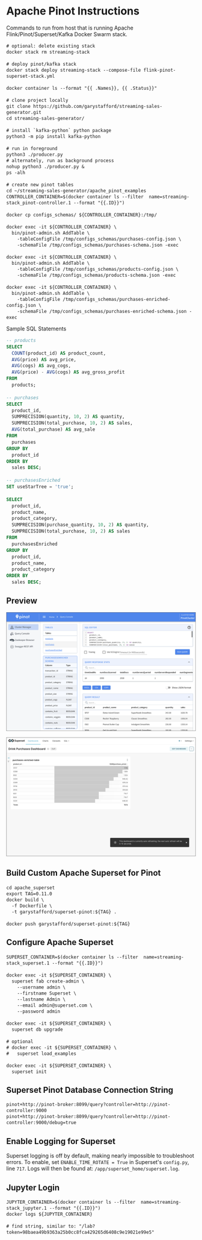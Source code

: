 # Apache Pinot Instructions

Commands to run from host that is running Apache Flink/Pinot/Superset/Kafka Docker Swarm stack.

```shell
# optional: delete existing stack
docker stack rm streaming-stack

# deploy pinot/kafka stack
docker stack deploy streaming-stack --compose-file flink-pinot-superset-stack.yml

docker container ls --format "{{ .Names}}, {{ .Status}}"

# clone project locally
git clone https://github.com/garystafford/streaming-sales-generator.git
cd streaming-sales-generator/

# install `kafka-python` python package
python3 -m pip install kafka-python

# run in foreground
python3 ./producer.py
# alternately, run as background process
nohup python3 ./producer.py &
ps -alh

# create new pinot tables
cd ~/streaming-sales-generator/apache_pinot_examples
CONTROLLER_CONTAINER=$(docker container ls --filter  name=streaming-stack_pinot-controller.1 --format "{{.ID}}")

docker cp configs_schemas/ ${CONTROLLER_CONTAINER}:/tmp/

docker exec -it ${CONTROLLER_CONTAINER} \
  bin/pinot-admin.sh AddTable \
    -tableConfigFile /tmp/configs_schemas/purchases-config.json \
    -schemaFile /tmp/configs_schemas/purchases-schema.json -exec

docker exec -it ${CONTROLLER_CONTAINER} \
  bin/pinot-admin.sh AddTable \
    -tableConfigFile /tmp/configs_schemas/products-config.json \
    -schemaFile /tmp/configs_schemas/products-schema.json -exec

docker exec -it ${CONTROLLER_CONTAINER} \
  bin/pinot-admin.sh AddTable \
    -tableConfigFile /tmp/configs_schemas/purchases-enriched-config.json \
    -schemaFile /tmp/configs_schemas/purchases-enriched-schema.json -exec
```

Sample SQL Statements

```sql
-- products
SELECT
  COUNT(product_id) AS product_count,
  AVG(price) AS avg_price,
  AVG(cogs) AS avg_cogs,
  AVG(price) - AVG(cogs) AS avg_gross_profit
FROM
  products;

-- purchases
SELECT
  product_id,
  SUMPRECISION(quantity, 10, 2) AS quantity,
  SUMPRECISION(total_purchase, 10, 2) AS sales,
  AVG(total_purchase) AS avg_sale
FROM
  purchases
GROUP BY
  product_id
ORDER BY
  sales DESC;

-- purchasesEnriched
SET useStarTree = 'true';

SELECT
  product_id,
  product_name,
  product_category,
  SUMPRECISION(purchase_quantity, 10, 2) AS quantity,
  SUMPRECISION(total_purchase, 10, 2) AS sales
FROM
  purchasesEnriched
GROUP BY
  product_id,
  product_name,
  product_category
ORDER BY
  sales DESC;
```

## Preview

![Pinot UI](screengrabs/pinot_ui.png)

![Superset](screengrabs/superset.png)

## Build Custom Apache Superset for Pinot

```shell
cd apache_superset
export TAG=0.11.0
docker build \
  -f Dockerfile \
  -t garystafford/superset-pinot:${TAG} .

docker push garystafford/superset-pinot:${TAG}
```

## Configure Apache Superset

```shell
SUPERSET_CONTAINER=$(docker container ls --filter  name=streaming-stack_superset.1 --format "{{.ID}}")

docker exec -it ${SUPERSET_CONTAINER} \
  superset fab create-admin \
    --username admin \
    --firstname Superset \
    --lastname Admin \
    --email admin@superset.com \
    --password admin

docker exec -it ${SUPERSET_CONTAINER} \
  superset db upgrade

# optional
# docker exec -it ${SUPERSET_CONTAINER} \
#   superset load_examples

docker exec -it ${SUPERSET_CONTAINER} \
  superset init
```

## Superset Pinot Database Connection String

```text
pinot+http://pinot-broker:8099/query?controller=http://pinot-controller:9000
pinot+http://pinot-broker:8099/query?controller=http://pinot-controller:9000/debug=true
```

## Enable Logging for Superset

Superset logging is off by default, making nearly impossible to troubleshoot errors. To enable, set `ENABLE_TIME_ROTATE = True` in Superset's `config.py`, line `717`. Logs will then be found at: `/app/superset_home/superset.log`.

## Jupyter Login

```shell
JUPYTER_CONTAINER=$(docker container ls --filter  name=streaming-stack_jupyter.1 --format "{{.ID}}")
docker logs ${JUPYTER_CONTAINER}

# find string, similar to: "/lab?token=98baea49b9363a25b0cc8fca429265d6408c9e19021e99e5"
```